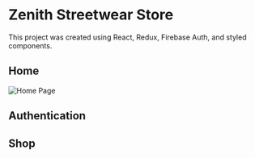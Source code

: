 # Zenith Streetwear Store

This project was created using React, Redux, Firebase Auth, and styled components.

## Home
![Home Page](./src/assets/readme/home.png)

## Authentication

## Shop 




